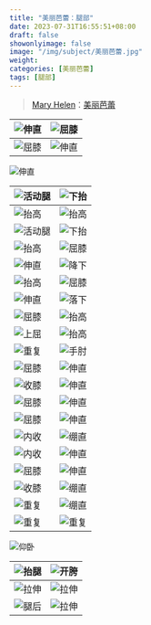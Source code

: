 ```yaml
---
title: "美丽芭蕾：腿部"
date: 2023-07-31T16:55:51+08:00
draft: false
showonlyimage: false
image: "/img/subject/美丽芭蕾.jpg"
weight: 
categories: [美丽芭蕾]
tags: [腿部]
---
```


>[Mary Helen](https://space.bilibili.com/1718958133)：[美丽芭蕾](https://www.bilibili.com/video/BV1tW411P7ew)



![伸直](/img/beautiful-ballet/腿部/01.jpg) | ![屈膝](/img/beautiful-ballet/腿部/02.jpg)
-|-
![屈膝](/img/beautiful-ballet/腿部/32.jpg) | ![伸直](/img/beautiful-ballet/腿部/33.jpg)

![伸直](/img/beautiful-ballet/腿部/35.jpg)

![活动腿](/img/beautiful-ballet/腿部/36.jpg) | ![下抬](/img/beautiful-ballet/腿部/37.jpg)
-|-
![抬高](/img/beautiful-ballet/腿部/03.jpg) | ![抬高](/img/beautiful-ballet/腿部/34.jpg)
![活动腿](/img/beautiful-ballet/腿部/04.jpg) | ![下抬](/img/beautiful-ballet/腿部/05.jpg)
![抬高](/img/beautiful-ballet/腿部/10.jpg) | ![屈膝](/img/beautiful-ballet/腿部/11.jpg)
![伸直](/img/beautiful-ballet/腿部/08.jpg) | ![降下](/img/beautiful-ballet/腿部/09.jpg)
![抬高](/img/beautiful-ballet/腿部/42.jpg) | ![屈膝](/img/beautiful-ballet/腿部/43.jpg)
![伸直](/img/beautiful-ballet/腿部/44.jpg) | ![落下](/img/beautiful-ballet/腿部/41.jpg)
![屈膝](/img/beautiful-ballet/腿部/46.jpg) | ![抬高](/img/beautiful-ballet/腿部/47.jpg)
![上屈](/img/beautiful-ballet/腿部/17.jpg) | ![抬高](/img/beautiful-ballet/腿部/18.jpg)
![重复](/img/beautiful-ballet/腿部/19.jpg) | ![手肘](/img/beautiful-ballet/腿部/20.jpg)
![屈膝](/img/beautiful-ballet/腿部/50.jpg) | ![伸直](/img/beautiful-ballet/腿部/51.jpg)
![收膝](/img/beautiful-ballet/腿部/53.jpg) | ![伸直](/img/beautiful-ballet/腿部/54.jpg)
![屈膝](/img/beautiful-ballet/腿部/21.jpg) | ![伸直](/img/beautiful-ballet/腿部/22.jpg)
![屈膝](/img/beautiful-ballet/腿部/23.jpg) | ![伸直](/img/beautiful-ballet/腿部/24.jpg)
![内收](/img/beautiful-ballet/腿部/25.jpg) | ![绷直](/img/beautiful-ballet/腿部/26.jpg)
![内收](/img/beautiful-ballet/腿部/27.jpg) | ![伸直](/img/beautiful-ballet/腿部/28.jpg)
![屈膝](/img/beautiful-ballet/腿部/55.jpg) | ![伸直](/img/beautiful-ballet/腿部/56.jpg)
![收膝](/img/beautiful-ballet/腿部/57.jpg) | ![绷直](/img/beautiful-ballet/腿部/58.jpg)
![重复](/img/beautiful-ballet/腿部/59.jpg) | ![绷直](/img/beautiful-ballet/腿部/60.jpg)
![重复](/img/beautiful-ballet/腿部/29.jpg) | ![重复](/img/beautiful-ballet/腿部/30.jpg)

![仰卧](/img/beautiful-ballet/腿部/61.jpg)

![抬腿](/img/beautiful-ballet/腿部/62.jpg) | ![开胯](/img/beautiful-ballet/腿部/63.jpg)
-|-
![拉伸](/img/beautiful-ballet/腿部/14.jpg) | ![拉伸](/img/beautiful-ballet/腿部/31.jpg)
![腿后](/img/beautiful-ballet/腿部/15.jpg) | ![拉伸](/img/beautiful-ballet/腿部/16.jpg)
